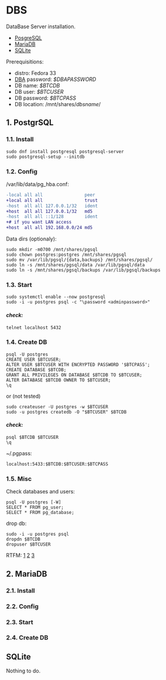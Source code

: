 # DBS
DataBase Server installation.

- [PosgreSQL](#postgresql)
- [MariaDB](#mariadb)
- [SQLite](#sqlite)

Prerequisitions:

- distro: Fedora 33
- [DBA](https://en.wikipedia.org/wiki/Database_administrator) password: _$DBAPASSWORD_
- DB name: _$BTCDB_
- DB user: _$BTCUSER_
- DB password: _$BTCPASS_
- DB location: /mnt/shares/_dbsname_/

## 1. PostgrSQL

### 1.1. Install

```
sudo dnf install postgresql postgresql-server
sudo postgresql-setup --initdb
```

### 1.2. Config

/var/lib/data/pg_hba.conf:

```diff
-local all all                peer
+local all all                trust
-host  all all 127.0.0.1/32   ident
+host  all all 127.0.0.1/32   md5
-host  all all ::1/128        ident
+# if you want LAN access
+host  all all 192.168.0.0/24 md5
```

Data dirs (optionaly):

```
sudo mkdir -m0700 /mnt/shares/pgsql
sudo chown postgres:postgres /mnt/shares/pgsql
sudo mv /var/lib/pgsql/{data,backups} /mnt/shares/pgsql/
sudo ln -s /mnt/shares/pgsql/data /var/lib/pgsql/data
sudo ln -s /mnt/shares/pgsql/backups /var/lib/pgsql/backups
```

### 1.3. Start

```
sudo systemctl enable --now postgresql
sudo -i -u postgres psql -c "\password <adminpassword>"
```

#### _check:_

```telnet localhost 5432```

### 1.4. Create DB

```
psql -U postgres
CREATE USER $BTCUSER;
ALTER USER $BTCUSER WITH ENCRYPTED PASSWORD '$BTCPASS';
CREATE DATABASE $BTCDB;
GRANT ALL PRIVILEGES ON DATABASE $BTCDB TO $BTCUSER;
ALTER DATABASE $BTCDB OWNER TO $BTCUSER;
\q
```

or (not tested)

```
sudo createuser -U postgres -w $BTCUSER
sudo -u postgres createdb -O "$BTCUSER" $BTCDB
```

#### _check:_

```
psql $BTCDB $BTCUSER
\q
```

~/.pgpass:

```localhost:5433:$BTCDB:$BTCUSER:$BTCPASS```

### 1.5. Misc

Check databases and users:

```
psql -U postgres [-W]
SELECT * FROM pg_user;
SELECT * FROM pg_database;
```

drop db:

```
sudo -i -u postgres psql
dropdn $BTCDB
dropuser $BTCUSER
```

RTFM:
[1](https://linux-notes.org/ustanovka-postgresql-centos-red-hat-fedora/)
[2](https://www.digitalocean.com/community/tutorials/how-to-install-and-use-postgresql-on-ubuntu-18-04-ru)
[3](http://r00ssyp.blogspot.com/2017/03/postgresql-9.html)

## 2. MariaDB

### 2.1. Install

### 2.2. Config

### 2.3. Start

### 2.4. Create DB

## SQLite

Nothing to do.
